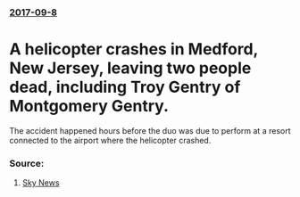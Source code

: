 ### [2017-09-8](/news/2017/09/8/index.md)

# A helicopter crashes in Medford, New Jersey, leaving two people dead, including Troy Gentry of Montgomery Gentry. 

The accident happened hours before the duo was due to perform at a resort connected to the airport where the helicopter crashed.


### Source:

1. [Sky News](http://news.sky.com/story/troy-gentry-of-duo-montgomery-gentry-dies-in-helicopter-crash-11026168)
